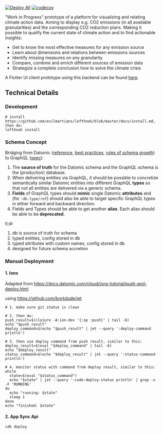 [![Deploy All](https://github.com/nottmey/climate-platform-api/actions/workflows/deploy-all.yml/badge.svg?branch=main)](https://github.com/nottmey/climate-platform-api/actions/workflows/deploy-all.yml)
[![codecov](https://codecov.io/gh/nottmey/climate-platform-api/branch/main/graph/badge.svg?token=E5ZVNBY3Z9)](https://codecov.io/gh/nottmey/climate-platform-api)

"Work in Progress" prototype of a platform for visualizing and relating climate action data. Aiming to display e.g. 
CO2 emissions (in all available granularities) and the corresponding CO2 reduction plans. Making it possible to 
qualify the current state of climate action and to find actionable insights:

- Get to know the most effective measures for any emission source
- Learn about dimensions and relations between emissions sources
- Identify missing measures on any granularity
- Compare, combine and enrich different sources of emission data
- Strategize a complete conclusion how to solve the climate crisis

A Flutter UI client prototype using this backend can be found [here](https://github.com/nottmey/climate_platform_ui).

## Technical Details

### Development

```shell
# install https://github.com/evilmartians/lefthook/blob/master/docs/install.md, then do:
lefthook install
```

### Schema Concept

Bridging from Datomic
([reference](https://docs.datomic.com/cloud/schema/schema-reference.html),
[best practices](https://docs.datomic.com/cloud/best.html),
[rules of schema growth](https://blog.datomic.com/2017/01/the-ten-rules-of-schema-growth.html))
to GraphQL ([spec](https://spec.graphql.org/June2018/)):

1. The **source of truth** for the Datomic schema and the GraphQL schema is the (production) database.
2. When delivering entities via GraphQL, it should be possible to concretize semantically similar Datomic entities into different GraphQL **types** so that not all entities are delivered via a generic schema.
3. **Fields** of GraphQL types should **mimic** single Datomic **attributes** and (for `:db.type/ref`) should also be able to target specific GraphQL types in either forward and backward direction.
4. Fields and Types should be able to get another **alias**. Each alias should be able to be **deprecated**.

tl;dr

1. db is source of truth for schema
2. typed entities, config stored in db
3. typed attributes with custom names, config stored in db
4. designed for future schema accretion

### Manual Deployment

#### 1. Ions

Adapted from https://docs.datomic.com/cloud/ions-tutorial/push-and-deploy.html

using https://github.com/borkdude/jet

```shell
# 1. make sure git status is clean

# 2. then do:
push_result=$(clojure -A:ion-dev '{:op :push}' | tail -6)
echo "$push_result"
deploy_command=$(echo "$push_result" | jet --query ':deploy-command println')

# 3. then use deploy command from push result, similar to this:
deploy_result=$(eval "$deploy_command" | tail -6)
echo "$deploy_result"
status_command=$(echo "$deploy_result" | jet --query ':status-command println')

# 4. monitor status with command from deploy result, similar to this:
while
  state=$(eval "$status_command")
  echo "$state" | jet --query ':code-deploy-status println' | grep -x -F 'RUNNING'
do
  echo "running: $state"
  sleep 1
done
echo "finished: $state"
```

#### 2. App Sync Api

```shell
cdk deploy
```
